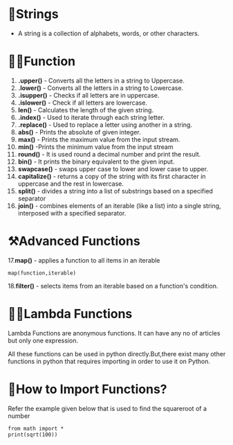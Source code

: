 # 🧵Strings 
- A string is a collection of alphabets, words, or other characters.

# 👷🏿Function
  1. **.upper()** - Converts all the letters in a string to Uppercase.
  2. **.lower()** - Converts all the letters in a string to Lowercase.
  3. **.isupper()** - Checks if all letters are in uppercase.
  4. **.islower()** - Check if all letters are lowercase.
  5. **len()** - Calculates the length of the given string.
  6. **.index()** - Used to iterate through each string letter.
  7. **.replace()** - Used to replace a letter using another in a string.
  8. **abs()** - Prints the absolute of given integer.
  9. **max()** - Prints the maximum value from the input stream.
  10. **min()** -Prints the minimum value from the input stream
  11. **round()** - It is used round a decimal number and print the result.
  12. **bin()** - It prints the binary equivalent to the given input.
  13. **swapcase()** - swaps upper case to lower and lower case to upper.
  14. **capitalize()** -  returns a copy of the string with its first character in uppercase and the rest in lowercase.
  15.  **split()** - divides a string into a list of substrings based on a specified separator
  16.  **join()** - combines elements of an iterable (like a list) into a single string, interposed with a specified separator.

# ⚒️Advanced Functions
  17.**map()** -  applies a function to all items in an iterable
  ```
  map(function,iterable)
  ```
  18.**filter()** - selects items from an iterable based on a function's condition.

# 💪🏼Lambda Functions

  Lambda Functions are anonymous functions. It can have any no of articles but only one expression.

All these functions can be used in python directly.But,there exist many other functions in python that requires importing in order to  use it on Python.

# 📲How to Import Functions?<br>
Refer the example given below that is used to find the squareroot of a number<br>
```
from math import *
print(sqrt(100))
```
